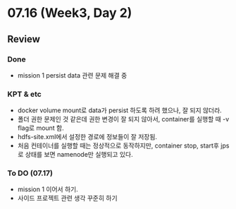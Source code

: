 # 07.16 (Week3, Day 2)
## Review
### Done
- mission 1 persist data 관련 문제 해결 중

### KPT & etc
- docker volume mount로 data가 persist 하도록 하려 했으나, 잘 되지 않더라.
- 폴더 권한 문제인 것 같은데 권한 변경이 잘 되지 않아서, container를 실행할 때 -v flag로 mount 함.
- hdfs-site.xml에서 설정한 경로에 정보들이 잘 저장됨.
- 처음 컨테이너를 실행할 때는 정상적으로 동작하지만, container stop, start후 jps로 상태를 보면 namenode만 실행되고 있다.

### To DO (07.17)
- mission 1 이어서 하기.
- 사이드 프로젝트 관련 생각 꾸준히 하기